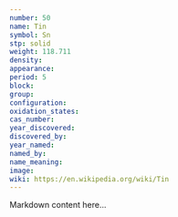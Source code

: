 ```yaml
---
number: 50
name: Tin
symbol: Sn
stp: solid
weight: 118.711
density:
appearance:
period: 5
block:
group:
configuration:
oxidation_states:
cas_number:
year_discovered:
discovered_by:
year_named:
named_by:
name_meaning:
image:
wiki: https://en.wikipedia.org/wiki/Tin
---
```


Markdown content here...
